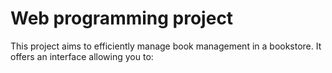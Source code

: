 # Web programming project

This project aims to efficiently manage book management in a bookstore. It offers an interface allowing you to:
